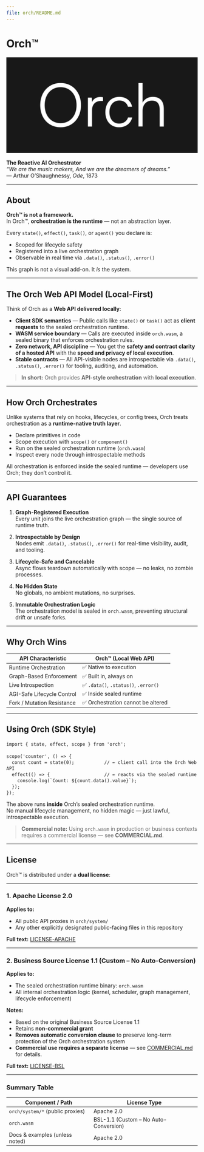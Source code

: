```yaml
---
file: orch/README.md
---
```


# Orch™

![banner](./website/assets/banner.png)

**The Reactive AI Orchestrator**  
*“We are the music makers, And we are the dreamers of dreams.”*  
— Arthur O’Shaughnessy, *Ode*, 1873

---

## About

**Orch™ is not a framework.**  
In Orch™, **orchestration is the runtime** — not an abstraction layer.

Every `state()`, `effect()`, `task()`, or `agent()` you declare is:

- Scoped for lifecycle safety  
- Registered into a live orchestration graph  
- Observable in real time via `.data()`, `.status()`, `.error()`

This graph is not a visual add-on. It *is* the system.

---

## The Orch Web API Model (Local-First)

Think of Orch as a **Web API delivered locally**:

- **Client SDK semantics** — Public calls like `state()` or `task()` act as **client requests** to the sealed orchestration runtime.  
- **WASM service boundary** — Calls are executed inside `orch.wasm`, a sealed binary that enforces orchestration rules.  
- **Zero network, API discipline** — You get the **safety and contract clarity of a hosted API** with the **speed and privacy of local execution**.  
- **Stable contracts** — All API-visible nodes are introspectable via `.data()`, `.status()`, `.error()` for tooling, auditing, and automation.

> **In short:** Orch provides **API-style orchestration** with **local execution**.

---

## How Orch Orchestrates

Unlike systems that rely on hooks, lifecycles, or config trees, Orch treats orchestration as a **runtime-native truth layer**.

- Declare primitives in code  
- Scope execution with `scope()` or `component()`  
- Run on the sealed orchestration runtime (`orch.wasm`)  
- Inspect every node through introspectable methods

All orchestration is enforced inside the sealed runtime — developers use Orch; they don’t control it.

---

## API Guarantees

1. **Graph-Registered Execution**  
   Every unit joins the live orchestration graph — the single source of runtime truth.

2. **Introspectable by Design**  
   Nodes emit `.data()`, `.status()`, `.error()` for real-time visibility, audit, and tooling.

3. **Lifecycle-Safe and Cancelable**  
   Async flows teardown automatically with scope — no leaks, no zombie processes.

4. **No Hidden State**  
   No globals, no ambient mutations, no surprises.

5. **Immutable Orchestration Logic**  
   The orchestration model is sealed in `orch.wasm`, preventing structural drift or unsafe forks.

---

## Why Orch Wins

| API Characteristic             | Orch™ (Local Web API)                  |
|--------------------------------|----------------------------------------|
| Runtime Orchestration          | ✅ Native to execution                 |
| Graph-Based Enforcement        | ✅ Built in, always on                 |
| Live Introspection             | ✅ `.data()`, `.status()`, `.error()`  |
| AGI-Safe Lifecycle Control     | ✅ Inside sealed runtime               |
| Fork / Mutation Resistance     | ✅ Orchestration cannot be altered     |

---

## Using Orch (SDK Style)

    import { state, effect, scope } from 'orch';

    scope('counter', () => {
      const count = state(0);           // ← client call into the Orch Web API
      effect(() => {                    // ← reacts via the sealed runtime
        console.log(`Count: ${count.data().value}`);
      });
    });

The above runs **inside** Orch’s sealed orchestration runtime.  
No manual lifecycle management, no hidden magic — just lawful, introspectable execution.

> **Commercial note:** Using `orch.wasm` in production or business contexts requires a commercial license — see **COMMERCIAL.md**.

---

## License

Orch™ is distributed under a **dual license**:

---

### 1. Apache License 2.0

**Applies to:**

- All public API proxies in `orch/system/`
- Any other explicitly designated public-facing files in this repository

**Full text:** [LICENSE-APACHE](./LICENSE-APACHE.md)

---

### 2. Business Source License 1.1 (Custom – No Auto-Conversion)

**Applies to:**

- The sealed orchestration runtime binary: `orch.wasm`
- All internal orchestration logic (kernel, scheduler, graph management, lifecycle enforcement)

**Notes:**

- Based on the original Business Source License 1.1  
- Retains **non-commercial grant**  
- **Removes automatic conversion clause** to preserve long-term protection of the Orch orchestration system  
- **Commercial use requires a separate license** — see [COMMERCIAL.md](./COMMERCIAL.md) for details.

**Full text:** [LICENSE-BSL](./LICENSE-BSL.md)

---

### Summary Table

| Component / Path                | License Type                                      |
|---------------------------------|---------------------------------------------------|
| `orch/system/*` (public proxies)| Apache 2.0                                        |
| `orch.wasm`                     | BSL-1.1 (Custom – No Auto-Conversion)             |
| Docs & examples (unless noted)  | Apache 2.0                                        |
